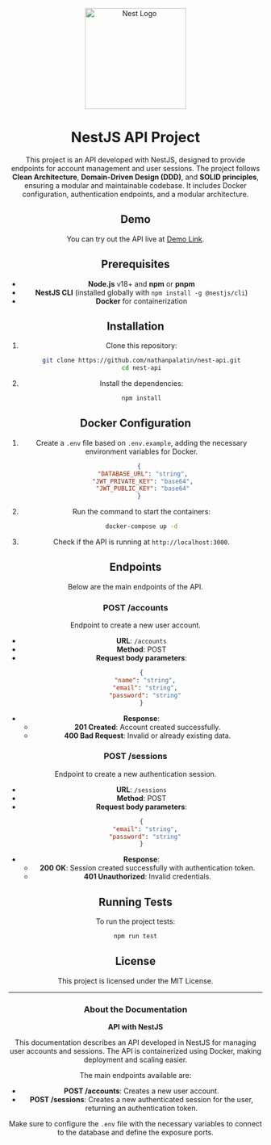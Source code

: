 <div align="center">
  <p align="center">
    <a href="http://nestjs.com/" target="blank"><img src="https://nestjs.com/img/logo-small.svg" width="200" alt="Nest Logo" /></a>
  </p>

# NestJS API Project

This project is an API developed with NestJS, designed to provide endpoints for account management and user sessions. The project follows **Clean Architecture**, **Domain-Driven Design (DDD)**, and **SOLID principles**, ensuring a modular and maintainable codebase. It includes Docker configuration, authentication endpoints, and a modular architecture.


## Demo

You can try out the API live at [Demo Link](https://nest-api-delicate-cherry-8820.fly.dev).


## Prerequisites

- **Node.js** v18+ and **npm** or **pnpm**
- **NestJS CLI** (installed globally with `npm install -g @nestjs/cli`)
- **Docker** for containerization

## Installation

1. Clone this repository:
   ```bash
   git clone https://github.com/nathanpalatin/nest-api.git
   cd nest-api
   ```

2. Install the dependencies:
   ```bash
   npm install
   ```

## Docker Configuration

1. Create a `.env` file based on `.env.example`, adding the necessary environment variables for Docker.
```json
  {
    "DATABASE_URL": "string",
    "JWT_PRIVATE_KEY": "base64",
    "JWT_PUBLIC_KEY": "base64"
  }
  ```

2. Run the command to start the containers:
   ```bash
   docker-compose up -d
   ```

3. Check if the API is running at `http://localhost:3000`.

## Endpoints

Below are the main endpoints of the API.

### POST /accounts

Endpoint to create a new user account.

- **URL**: `/accounts`
- **Method**: POST
- **Request body parameters**:
  ```json
  {
    "name": "string",
    "email": "string",
    "password": "string"
  }
  ```
- **Response**:
  - **201 Created**: Account created successfully.
  - **400 Bad Request**: Invalid or already existing data.

### POST /sessions

Endpoint to create a new authentication session.

- **URL**: `/sessions`
- **Method**: POST
- **Request body parameters**:
  ```json
  {
    "email": "string",
    "password": "string"
  }
  ```
- **Response**:
  - **200 OK**: Session created successfully with authentication token.
  - **401 Unauthorized**: Invalid credentials.

## Running Tests

To run the project tests:
```bash
npm run test
```

## License

This project is licensed under the MIT License.

---

### About the Documentation

**API with NestJS**

This documentation describes an API developed in NestJS for managing user accounts and sessions. The API is containerized using Docker, making deployment and scaling easier.

The main endpoints available are:
- **POST /accounts**: Creates a new user account.
- **POST /sessions**: Creates a new authenticated session for the user, returning an authentication token.

Make sure to configure the `.env` file with the necessary variables to connect to the database and define the exposure ports.
